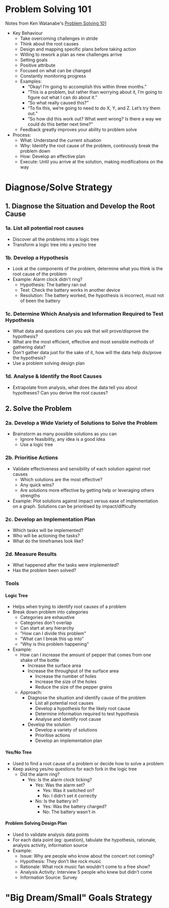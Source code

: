 # Problem Solving 101

Notes from Ken Watanabe's [Problem Solving 101](https://www.goodreads.com/book/show/6271219-problem-solving-101)

- Key Behaviour
  - Take overcoming challenges in stride
  - Think about the root causes
  - Design and mapping specific plans before taking action
  - Willing to rework a plan as new challenges arrive
  - Setting goals
  - Positive attribute
  - Focused on what can be changed
  - Constantly monitoring progress
  - Examples:
    - “Okay! I’m going to accomplish this within three months.”
    - “This is a problem, but rather than worrying about it, I’m going to figure out what I can do about it.”
    - “So what really caused this?”
    - “To fix this, we’re going to need to do X, Y, and Z. Let’s try them out.”
    - “So how did this work out? What went wrong? Is there a way we could do this better next time?”
  - Feedback greatly improves your ability to problem solve
- Process:
  - What: Understand the current situation
  - Why: Identify the root cause of the problem, continously break the problem down
  - How: Develop an effective plan
  - Execute: Until you arrive at the solution, making modifications on the way

# Diagnose/Solve Strategy

## 1. Diagnose the Situation and Develop the Root Cause

### 1a. List all potential root causes

- Discover all the problems into a logic tree
- Transform a logic tree into a yes/no tree

### 1b. Develop a Hypothesis

- Look at the components of the problem, determine what you think is the root cause of the problem
- Example: Alarm clock didn't ring?
  - Hypothesis: The battery ran out
  - Test: Check the battery works in another device
  - Resolution: The battery worked, the hypothesis is incorrect, must not of been the battery

### 1c. Determine Which Analysis and Information Required to Test Hypothesis

- What data and questions can you ask that will prove/disprove the hypothesis?
- What are the most efficient, effective and most sensible methods of gathering data?
- Don't gather data just for the sake of it, how will the data help dis/prove the hypothesis?
- Use a problem solving design plan

### 1d. Analyse & Identify the Root Causes

- Extrapolate from analysis, what does the data tell you about hypotheses? Can you derive the root causes?

## 2. Solve the Problem

### 2a. Develop a Wide Variety of Solutions to Solve the Problem

- Brainstorm as many possible solutions as you can
  - Ignore feasibility, any idea is a good idea
  - Use a logic tree

### 2b. Prioritise Actions

- Validate effectiveness and sensibility of each solution against root causes
  - Which solutions are the most effective?
  - Any quick wins?
  - Are solutions more effective by getting help or leveraging others strengths
- Example: Plot solutions against impact versus ease of implementation on a graph. Solutions can be prioritised by impact/difficulty

### 2c. Develop an Implementation Plan

- Which tasks will be implemented?
- Who will be actioning the tasks?
- What do the timeframes look like?


### 2d. Measure Results

- What happened after the tasks were implemented?
- Has the problem been solved?

### Tools

#### Logic Tree

- Helps when trying to identify root causes of a problem
- Break down problem into categories
  - Categories are exhaustive
  - Categories don't overlap
  - Can start at any hierarchy
  - "How can I divide this problem"
  - "What can I break this up into"
  - "Why is this problem happening"
- Example:
  - How can I increase the amount of pepper that comes from one shake of the bottle
    - Increase the surface area
    - Increase the throughput of the surface area
      - Increase the number of holes
      - Increase the size of the holes
      - Reduce the size of the pepper grains
  - Approach:
    - Diagnose the situation and identify cause of the problem
      - List all potential root causes
      - Develop a hypothesis for the likely root cause
      - Determine information required to test hypothesis
      - Analyse and identify root cause
    - Develop the solution
      - Develop a variety of solutions
      - Prioritise actions
      - Develop an implementation plan

#### Yes/No Tree

- Used to find a root cause of a problem or decide how to solve a problem
- Keep asking yes/no questions for each fork in the logic tree
  - Did the alarm ring?
    - Yes: Is the alarm clock ticking?
      - Yes: Was the alarm set?
        - Yes: Was it switched on?
        - No: I didn't set it correctly
      - No: Is the battery in?
        - Yes: Was the battery charged?
        - No: The battery wasn't in


#### Problem Solving Design Plan

- Used to validate analysis data points
- For each data point (eg: question), tabulate the hypothesis, rationale, analysis activity, information source
- Example:
  - Issue: Why are people who know about the concert not coming?
  - Hypothesis: They don't like rock music
  - Rationale: What rock music fan wouldn't come to a free show?
  - Analysis Activity: Interview 5 people who knew but didn't come
  - Information Source: Survey

# "Big Dream/Small" Goals Strategy
